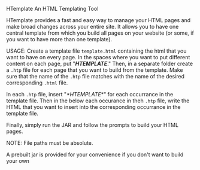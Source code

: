 HTemplate
An HTML Templating Tool

HTemplate provides a fast and easy way to manage your HTML pages and make broad changes across your entire site. It allows you to have one central template from which you build all pages on your website (or some, if you want to have more than one template).

USAGE:
Create a template file ```template.html``` containing the html that you want to have on every page. In the spaces where you want to put different content on each page, put "***HTEMPLATE***." Then, in a separate folder create a ```.htp``` file for each page that you want to build from the template. Make sure that the name of the ```.htp``` file matches with the name of the desired corresponding ```.html``` file.

In each ```.htp``` file, insert "*\**HTEMPLATE***" for each occurrance in the template file. Then in the below each occurance in theh ```.htp``` file, write the HTML that you want to insert into the corresponding occurrance in the template file.

Finally, simply run the JAR and follow the prompts to build your HTML pages.

NOTE: File paths must be absolute.

A prebuilt jar is provided for your convenience if you don't want to build your own


